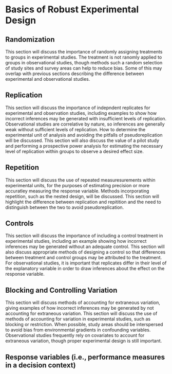 # Basics of Robust Experimental Design 

<!-- Leader: Will Lewis; co-leaders: James Martin -->

## Randomization 
This section will discuss the importance of randomly assigning treatments to groups in experimental studies. The treatment is not ranomly applied to groups in observational studies, though methods such a random selection of study sites and survey areas can help to reduce bias. Some of this may overlap with previous sections describing the difference between experimental and observational studies.

## Replication 
This section will discuss the importance of indepndent replicates for experimental and observation studies, including examples to show how incorrect inferences may be generated with insufficient levels of replication. Observational studies are correlative by nature, so inferences are generally weak without sufficient levels of replication. How to determine the experimental unit of analysis and avoiding the pitfalls of pseudoreplication will be discussed. This section will also discuss the value of a pilot study and performing a prospective power analysis for estimating the necessary level of replication within groups to observe a desired effect size.

## Repetition 
This section will discuss the use of repeated measuresurements within experimental units, for the purposes of estimating precision or more accuratley measuring the response variable. Methods incorporating repetition, such as the nested design, will be discussed. This section will highlight the difference between replication and repitition and the need to distinguish between the two to avoid pseudoreplication.

## Controls 
This section will discuss the importance of including a control treatment in experimental studies, including an example showing how incorrect inferences may be generated without an adequate control. This section will also discuss appropriate methods of designing a control so that differences between treatment and control groups may be attributed to the treatment. For observational studies, it is important that replicates differ in their level of the explanatory variable in order to draw inferences about the effect on the response variable. 

## Blocking and Controlling Variation
This section will discuss methods of accounting for extraneous variation, giving examples of how incorrect inferences may be generated by not accounting for extraneous variation. This section will discuss the use of methods of accounting for variation in experimental studies, such as blocking or restriction. When possible, study areas should be interspersed to avoid bias from environmental gradients in confounding variables. Observational studies frequently rely on covariates to account for extraneous variation, though proper experimental design is still important.

## Response variables (i.e., performance measures in a decision context) 
